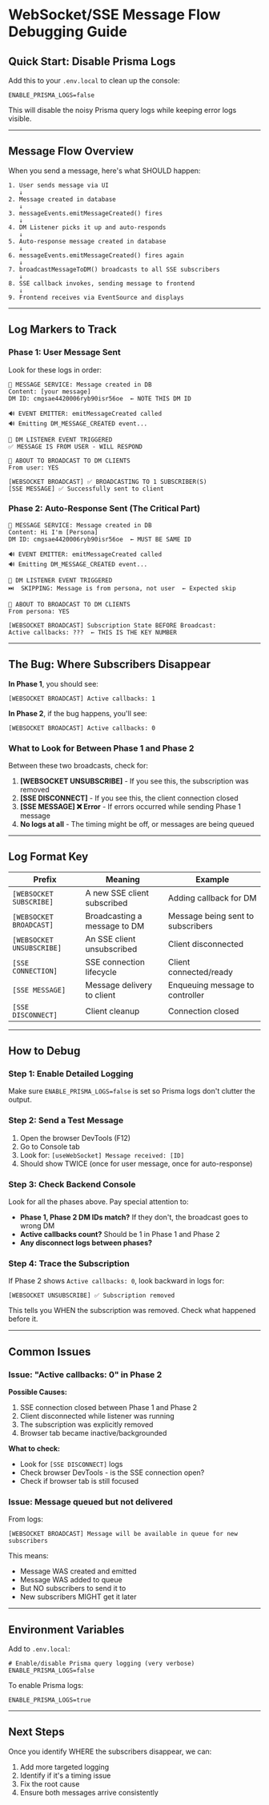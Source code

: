 # WebSocket/SSE Message Flow Debugging Guide

## Quick Start: Disable Prisma Logs

Add this to your `.env.local` to clean up the console:

```env
ENABLE_PRISMA_LOGS=false
```

This will disable the noisy Prisma query logs while keeping error logs visible.

---

## Message Flow Overview

When you send a message, here's what SHOULD happen:

```
1. User sends message via UI
   ↓
2. Message created in database
   ↓
3. messageEvents.emitMessageCreated() fires
   ↓
4. DM Listener picks it up and auto-responds
   ↓
5. Auto-response message created in database
   ↓
6. messageEvents.emitMessageCreated() fires again
   ↓
7. broadcastMessageToDM() broadcasts to all SSE subscribers
   ↓
8. SSE callback invokes, sending message to frontend
   ↓
9. Frontend receives via EventSource and displays
```

---

## Log Markers to Track

### Phase 1: User Message Sent

Look for these logs in order:

```
📨 MESSAGE SERVICE: Message created in DB
Content: [your message]
DM ID: cmgsae4420006ryb90isr56oe  ← NOTE THIS DM ID

🔊 EVENT EMITTER: emitMessageCreated called
🔊 Emitting DM_MESSAGE_CREATED event...

🔔 DM LISTENER EVENT TRIGGERED
✅ MESSAGE IS FROM USER - WILL RESPOND

📡 ABOUT TO BROADCAST TO DM CLIENTS
From user: YES

[WEBSOCKET BROADCAST] ✅ BROADCASTING TO 1 SUBSCRIBER(S)
[SSE MESSAGE] ✅ Successfully sent to client
```

### Phase 2: Auto-Response Sent (The Critical Part)

```
📨 MESSAGE SERVICE: Message created in DB
Content: Hi I'm [Persona]
DM ID: cmgsae4420006ryb90isr56oe  ← MUST BE SAME ID

🔊 EVENT EMITTER: emitMessageCreated called
🔊 Emitting DM_MESSAGE_CREATED event...

🔔 DM LISTENER EVENT TRIGGERED
⏭️  SKIPPING: Message is from persona, not user  ← Expected skip

📡 ABOUT TO BROADCAST TO DM CLIENTS
From persona: YES

[WEBSOCKET BROADCAST] Subscription State BEFORE Broadcast:
Active callbacks: ???  ← THIS IS THE KEY NUMBER
```

---

## The Bug: Where Subscribers Disappear

**In Phase 1**, you should see:
```
[WEBSOCKET BROADCAST] Active callbacks: 1
```

**In Phase 2**, if the bug happens, you'll see:
```
[WEBSOCKET BROADCAST] Active callbacks: 0
```

### What to Look for Between Phase 1 and Phase 2

Between these two broadcasts, check for:

1. **[WEBSOCKET UNSUBSCRIBE]** - If you see this, the subscription was removed
2. **[SSE DISCONNECT]** - If you see this, the client connection closed
3. **[SSE MESSAGE] ❌ Error** - If errors occurred while sending Phase 1 message
4. **No logs at all** - The timing might be off, or messages are being queued

---

## Log Format Key

| Prefix | Meaning | Example |
|--------|---------|---------|
| `[WEBSOCKET SUBSCRIBE]` | A new SSE client subscribed | Adding callback for DM |
| `[WEBSOCKET BROADCAST]` | Broadcasting a message to DM | Message being sent to subscribers |
| `[WEBSOCKET UNSUBSCRIBE]` | An SSE client unsubscribed | Client disconnected |
| `[SSE CONNECTION]` | SSE connection lifecycle | Client connected/ready |
| `[SSE MESSAGE]` | Message delivery to client | Enqueuing message to controller |
| `[SSE DISCONNECT]` | Client cleanup | Connection closed |

---

## How to Debug

### Step 1: Enable Detailed Logging
Make sure `ENABLE_PRISMA_LOGS=false` is set so Prisma logs don't clutter the output.

### Step 2: Send a Test Message
1. Open the browser DevTools (F12)
2. Go to Console tab
3. Look for: `[useWebSocket] Message received: [ID]`
4. Should show TWICE (once for user message, once for auto-response)

### Step 3: Check Backend Console
Look for all the phases above. Pay special attention to:

- **Phase 1, Phase 2 DM IDs match?** If they don't, the broadcast goes to wrong DM
- **Active callbacks count?** Should be 1 in Phase 1 and Phase 2
- **Any disconnect logs between phases?**

### Step 4: Trace the Subscription

If Phase 2 shows `Active callbacks: 0`, look backward in logs for:

```
[WEBSOCKET UNSUBSCRIBE] ✅ Subscription removed
```

This tells you WHEN the subscription was removed. Check what happened before it.

---

## Common Issues

### Issue: "Active callbacks: 0" in Phase 2

**Possible Causes:**
1. SSE connection closed between Phase 1 and Phase 2
2. Client disconnected while listener was running
3. The subscription was explicitly removed
4. Browser tab became inactive/backgrounded

**What to check:**
- Look for `[SSE DISCONNECT]` logs
- Check browser DevTools - is the SSE connection open?
- Check if browser tab is still focused

### Issue: Message queued but not delivered

From logs:
```
[WEBSOCKET BROADCAST] Message will be available in queue for new subscribers
```

This means:
- Message WAS created and emitted
- Message WAS added to queue
- But NO subscribers to send it to
- New subscribers MIGHT get it later

---

## Environment Variables

Add to `.env.local`:

```env
# Enable/disable Prisma query logging (very verbose)
ENABLE_PRISMA_LOGS=false
```

To enable Prisma logs:
```env
ENABLE_PRISMA_LOGS=true
```

---

## Next Steps

Once you identify WHERE the subscribers disappear, we can:
1. Add more targeted logging
2. Identify if it's a timing issue
3. Fix the root cause
4. Ensure both messages arrive consistently

